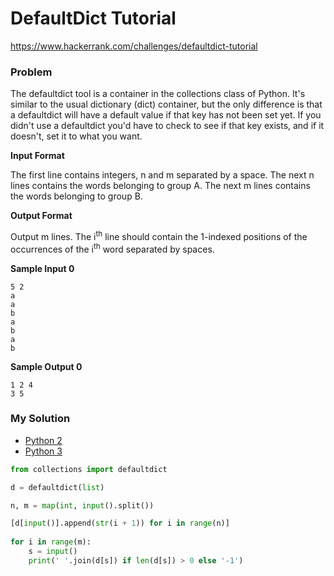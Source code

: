 # DefaultDict Tutorial

https://www.hackerrank.com/challenges/defaultdict-tutorial

### Problem

The defaultdict tool is a container in the collections class of Python. 
It's similar to the usual dictionary (dict) container, but the only difference is that a defaultdict will have a default value if that key has not been set yet. 
If you didn't use a defaultdict you'd have to check to see if that key exists, and if it doesn't, set it to what you want. 

**Input Format**

The first line contains integers, n and m separated by a space. 
The next n lines contains the words belonging to group A. 
The next m lines contains the words belonging to group B.

**Output Format**

Output m lines. 
The i<sup>th</sup> line should contain the 1-indexed positions of the occurrences of the i<sup>th</sup> word separated by spaces.

**Sample Input 0**

```
5 2
a
a
b
a
b
a
b
```

**Sample Output 0**

```
1 2 4
3 5
```

### My Solution

- [Python 2](python2.py)
- [Python 3](python3.py)
```python
from collections import defaultdict

d = defaultdict(list)

n, m = map(int, input().split())

[d[input()].append(str(i + 1)) for i in range(n)]
    
for i in range(m):
    s = input()
    print(' '.join(d[s]) if len(d[s]) > 0 else '-1')
````